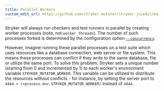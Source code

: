```yaml
---
title: Parallel Workers
custom_edit_url: https://github.com/stryker-mutator/stryker-js/edit/master/docs/parallel-workers.md
---
```


Stryker will always run checkers and test runners in parallel by creating worker processes (note, not `worker_threads`). The number of such processes forked is determined by the configuration option [`--concurrency`](./configuration.md#concurrency-number). 

However, imagine running these parallel processes on a test suite which uses resources like a database connection, web server or file system. This means these processes can conflict if they write to the same database, file or utilize the same port. To solve this problem, Stryker sets a unique number (starting from 0 and incremented by 1) to each worker's environment variable `STRYKER_MUTATOR_WORKER`. This variable can be utilized to distribute the resources without conflicts - for instance, by setting the server port to `4444 + (+process.env.STRYKER_MUTATOR_WORKER)` instead of `4444`. 